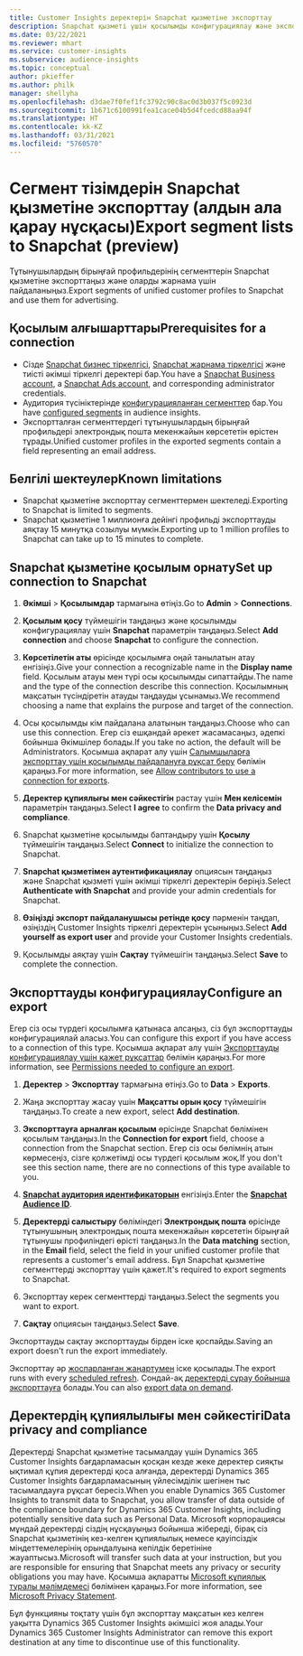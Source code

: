 ```yaml
---
title: Customer Insights деректерін Snapchat қызметіне экспорттау
description: Snapchat қызметі үшін қосылымды конфигурациялау және экспорттау жолы туралы ақпарат.
ms.date: 03/22/2021
ms.reviewer: mhart
ms.service: customer-insights
ms.subservice: audience-insights
ms.topic: conceptual
author: pkieffer
ms.author: philk
manager: shellyha
ms.openlocfilehash: d3dae7f0fef1fc3792c90c8ac0d3b037f5c0923d
ms.sourcegitcommit: 1b671c6100991fea1cace04b5d4fcedcd88aa94f
ms.translationtype: HT
ms.contentlocale: kk-KZ
ms.lasthandoff: 03/31/2021
ms.locfileid: "5760570"
---
```

# <a name="export-segment-lists-to-snapchat-preview"></a><span data-ttu-id="57544-103">Сегмент тізімдерін Snapchat қызметіне экспорттау (алдын ала қарау нұсқасы)</span><span class="sxs-lookup"><span data-stu-id="57544-103">Export segment lists to Snapchat (preview)</span></span>

<span data-ttu-id="57544-104">Тұтынушылардың бірыңғай профильдерінің сегменттерін Snapchat қызметіне экспорттаңыз және оларды жарнама үшін пайдаланыңыз.</span><span class="sxs-lookup"><span data-stu-id="57544-104">Export segments of unified customer profiles to Snapchat and use them for advertising.</span></span> 

## <a name="prerequisites-for-a-connection"></a><span data-ttu-id="57544-105">Қосылым алғышарттары</span><span class="sxs-lookup"><span data-stu-id="57544-105">Prerequisites for a connection</span></span>

-   <span data-ttu-id="57544-106">Сізде [Snapchat бизнес тіркелгісі](https://business.snapchat.com/), [Snapchat жарнама тіркелгісі](https://ads.snapchat.com/) және тиісті әкімші тіркелгі деректері бар.</span><span class="sxs-lookup"><span data-stu-id="57544-106">You have a [Snapchat Business account](https://business.snapchat.com/), a [Snapchat Ads account](https://ads.snapchat.com/), and corresponding administrator credentials.</span></span>
-   <span data-ttu-id="57544-107">Аудитория түсініктерінде [конфигурацияланған сегменттер](segments.md) бар.</span><span class="sxs-lookup"><span data-stu-id="57544-107">You have [configured segments](segments.md) in audience insights.</span></span>
-   <span data-ttu-id="57544-108">Экспортталған сегменттердегі тұтынушылардың бірыңғай профильдері электрондық пошта мекенжайын көрсететін өрістен тұрады.</span><span class="sxs-lookup"><span data-stu-id="57544-108">Unified customer profiles in the exported segments contain a field representing an email address.</span></span>

## <a name="known-limitations"></a><span data-ttu-id="57544-109">Белгілі шектеулер</span><span class="sxs-lookup"><span data-stu-id="57544-109">Known limitations</span></span>

- <span data-ttu-id="57544-110">Snapchat қызметіне экспорттау сегменттермен шектеледі.</span><span class="sxs-lookup"><span data-stu-id="57544-110">Exporting to Snapchat is limited to segments.</span></span>
- <span data-ttu-id="57544-111">Snapchat қызметіне 1 миллионға дейінгі профильді экспорттауды аяқтау 15 минутқа созылуы мүмкін.</span><span class="sxs-lookup"><span data-stu-id="57544-111">Exporting up to 1 million profiles to Snapchat can take up to 15 minutes to complete.</span></span> 

## <a name="set-up-connection-to-snapchat"></a><span data-ttu-id="57544-112">Snapchat қызметіне қосылым орнату</span><span class="sxs-lookup"><span data-stu-id="57544-112">Set up connection to Snapchat</span></span>

1. <span data-ttu-id="57544-113">**Әкімші** > **Қосылымдар** тармағына өтіңіз.</span><span class="sxs-lookup"><span data-stu-id="57544-113">Go to **Admin** > **Connections**.</span></span>

1. <span data-ttu-id="57544-114">**Қосылым қосу** түймешігін таңдаңыз және қосылымды конфигурациялау үшін **Snapchat** параметрін таңдаңыз.</span><span class="sxs-lookup"><span data-stu-id="57544-114">Select **Add connection** and choose **Snapchat** to configure the connection.</span></span>

1. <span data-ttu-id="57544-115">**Көрсетілетін аты** өрісінде қосылымға оңай танылатын атау енгізіңіз.</span><span class="sxs-lookup"><span data-stu-id="57544-115">Give your connection a recognizable name in the **Display name** field.</span></span> <span data-ttu-id="57544-116">Қосылым атауы мен түрі осы қосылымды сипаттайды.</span><span class="sxs-lookup"><span data-stu-id="57544-116">The name and the type of the connection describe this connection.</span></span> <span data-ttu-id="57544-117">Қосылымның мақсатын түсіндіретін атауды таңдауды ұсынамыз.</span><span class="sxs-lookup"><span data-stu-id="57544-117">We recommend choosing a name that explains the purpose and target of the connection.</span></span>

1. <span data-ttu-id="57544-118">Осы қосылымды кім пайдалана алатынын таңдаңыз.</span><span class="sxs-lookup"><span data-stu-id="57544-118">Choose who can use this connection.</span></span> <span data-ttu-id="57544-119">Егер сіз ешқандай әрекет жасамасаңыз, әдепкі бойынша Әкімшілер болады.</span><span class="sxs-lookup"><span data-stu-id="57544-119">If you take no action, the default will be Administrators.</span></span> <span data-ttu-id="57544-120">Қосымша ақпарат алу үшін [Салымшыларға экспорттау үшін қосылымды пайдалануға рұқсат беру](connections.md#allow-contributors-to-use-a-connection-for-exports) бөлімін қараңыз.</span><span class="sxs-lookup"><span data-stu-id="57544-120">For more information, see [Allow contributors to use a connection for exports](connections.md#allow-contributors-to-use-a-connection-for-exports).</span></span>

1. <span data-ttu-id="57544-121">**Деректер құпиялығы мен сәйкестігін** растау үшін **Мен келісемін** параметрін таңдаңыз.</span><span class="sxs-lookup"><span data-stu-id="57544-121">Select **I agree** to confirm the **Data privacy and compliance**.</span></span>

1. <span data-ttu-id="57544-122">Snapchat қызметіне қосылымды баптандыру үшін **Қосылу** түймешігін таңдаңыз.</span><span class="sxs-lookup"><span data-stu-id="57544-122">Select **Connect** to initialize the connection to Snapchat.</span></span>

1. <span data-ttu-id="57544-123">**Snapchat қызметімен аутентификациялау** опциясын таңдаңыз және Snapchat қызметі үшін әкімші тіркелгі деректерін беріңіз.</span><span class="sxs-lookup"><span data-stu-id="57544-123">Select **Authenticate with Snapchat** and provide your admin credentials for Snapchat.</span></span> 

1. <span data-ttu-id="57544-124">**Өзіңізді экспорт пайдаланушысы ретінде қосу** пәрменін таңдап, өзіңіздің Customer Insights тіркелгі деректерін ұсыныңыз.</span><span class="sxs-lookup"><span data-stu-id="57544-124">Select **Add yourself as export user** and provide your Customer Insights credentials.</span></span>

1. <span data-ttu-id="57544-125">Қосылымды аяқтау үшін **Сақтау** түймешігін таңдаңыз.</span><span class="sxs-lookup"><span data-stu-id="57544-125">Select **Save** to complete the connection.</span></span>

## <a name="configure-an-export"></a><span data-ttu-id="57544-126">Экспорттауды конфигурациялау</span><span class="sxs-lookup"><span data-stu-id="57544-126">Configure an export</span></span>

<span data-ttu-id="57544-127">Егер сіз осы түрдегі қосылымға қатынаса алсаңыз, сіз бұл экспорттауды конфигурациялай аласыз.</span><span class="sxs-lookup"><span data-stu-id="57544-127">You can configure this export if you have access to a connection of this type.</span></span> <span data-ttu-id="57544-128">Қосымша ақпарат алу үшін [Экспорттауды конфигурациялау үшін қажет рұқсаттар](export-destinations.md#set-up-a-new-export) бөлімін қараңыз.</span><span class="sxs-lookup"><span data-stu-id="57544-128">For more information, see [Permissions needed to configure an export](export-destinations.md#set-up-a-new-export).</span></span>

1. <span data-ttu-id="57544-129">**Деректер** > **Экспорттау** тармағына өтіңіз.</span><span class="sxs-lookup"><span data-stu-id="57544-129">Go to **Data** > **Exports**.</span></span>

1. <span data-ttu-id="57544-130">Жаңа экспорттау жасау үшін **Мақсатты орын қосу** түймешігін таңдаңыз.</span><span class="sxs-lookup"><span data-stu-id="57544-130">To create a new export, select **Add destination**.</span></span>

1. <span data-ttu-id="57544-131">**Экспорттауға арналған қосылым** өрісінде Snapchat бөлімінен қосылым таңдаңыз.</span><span class="sxs-lookup"><span data-stu-id="57544-131">In the **Connection for export** field, choose a connection from the Snapchat section.</span></span> <span data-ttu-id="57544-132">Егер сіз осы бөлімнің атын көрмесеңіз, сізге қолжетімді осы түрдегі қосылым жоқ.</span><span class="sxs-lookup"><span data-stu-id="57544-132">If you don't see this section name, there are no connections of this type available to you.</span></span>

1. <span data-ttu-id="57544-133">[**Snapchat аудитория идентификаторын**](https://businesshelp.snapchat.com/s/article/custom-audiences) енгізіңіз.</span><span class="sxs-lookup"><span data-stu-id="57544-133">Enter the [**Snapchat Audience ID**](https://businesshelp.snapchat.com/s/article/custom-audiences).</span></span>

1. <span data-ttu-id="57544-134">**Деректерді салыстыру** бөліміндегі **Электрондық пошта** өрісінде тұтынушының электрондық пошта мекенжайын көрсететін бірыңғай тұтынушы профиліндегі өрісті таңдаңыз.</span><span class="sxs-lookup"><span data-stu-id="57544-134">In the **Data matching** section, in the **Email** field, select the field in your unified customer profile that represents a customer's email address.</span></span> <span data-ttu-id="57544-135">Бұл Snapchat қызметіне сегменттерді экспорттау үшін қажет.</span><span class="sxs-lookup"><span data-stu-id="57544-135">It's required to export segments to Snapchat.</span></span>

1. <span data-ttu-id="57544-136">Экспорттау керек сегменттерді таңдаңыз.</span><span class="sxs-lookup"><span data-stu-id="57544-136">Select the segments you want to export.</span></span> 

1. <span data-ttu-id="57544-137">**Сақтау** опциясын таңдаңыз.</span><span class="sxs-lookup"><span data-stu-id="57544-137">Select **Save**.</span></span>

<span data-ttu-id="57544-138">Экспорттауды сақтау экспорттауды бірден іске қоспайды.</span><span class="sxs-lookup"><span data-stu-id="57544-138">Saving an export doesn't run the export immediately.</span></span>

<span data-ttu-id="57544-139">Экспорттау әр [жоспарланған жаңартумен](system.md#schedule-tab) іске қосылады.</span><span class="sxs-lookup"><span data-stu-id="57544-139">The export runs with every [scheduled refresh](system.md#schedule-tab).</span></span> <span data-ttu-id="57544-140">Сондай-ақ [деректерді сұрау бойынша экспорттауға](export-destinations.md#run-exports-on-demand) болады.</span><span class="sxs-lookup"><span data-stu-id="57544-140">You can also [export data on demand](export-destinations.md#run-exports-on-demand).</span></span> 


## <a name="data-privacy-and-compliance"></a><span data-ttu-id="57544-141">Деректердің құпиялылығы мен сәйкестігі</span><span class="sxs-lookup"><span data-stu-id="57544-141">Data privacy and compliance</span></span>

<span data-ttu-id="57544-142">Деректерді Snapchat қызметіне тасымалдау үшін Dynamics 365 Customer Insights бағдарламасын қосқан кезде жеке деректер сияқты ықтимал құпия деректерді қоса алғанда, деректерді Dynamics 365 Customer Insights бағдарламасының үйлесімділік шегінен тыс тасымалдауға рұқсат бересіз.</span><span class="sxs-lookup"><span data-stu-id="57544-142">When you enable Dynamics 365 Customer Insights to transmit data to Snapchat, you allow transfer of data outside of the compliance boundary for Dynamics 365 Customer Insights, including potentially sensitive data such as Personal Data.</span></span> <span data-ttu-id="57544-143">Microsoft корпорациясы мұндай деректерді сіздің нұсқауыңыз бойынша жібереді, бірақ сіз Snapchat қызметінің кез-келген құпиялылық немесе қауіпсіздік міндеттемелерінің орындалуына кепілдік беретініне жауаптысыз.</span><span class="sxs-lookup"><span data-stu-id="57544-143">Microsoft will transfer such data at your instruction, but you are responsible for ensuring that Snapchat meets any privacy or security obligations you may have.</span></span> <span data-ttu-id="57544-144">Қосымша ақпаратты [Microsoft құпиялық туралы мәлімдемесі](https://go.microsoft.com/fwlink/?linkid=396732) бөлімінен қараңыз.</span><span class="sxs-lookup"><span data-stu-id="57544-144">For more information, see [Microsoft Privacy Statement](https://go.microsoft.com/fwlink/?linkid=396732).</span></span>

<span data-ttu-id="57544-145">Бұл функцияны тоқтату үшін бұл экспорттау мақсатын кез келген уақытта Dynamics 365 Customer Insights әкімшісі жоя алады.</span><span class="sxs-lookup"><span data-stu-id="57544-145">Your Dynamics 365 Customer Insights Administrator can remove this export destination at any time to discontinue use of this functionality.</span></span>
